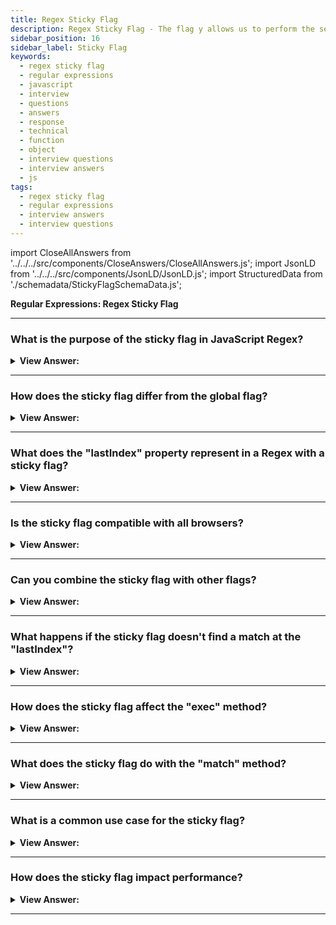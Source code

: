 ```yaml
---
title: Regex Sticky Flag
description: Regex Sticky Flag - The flag y allows us to perform the search at the given position in the source string. There is a performance gain when using flag y.
sidebar_position: 16
sidebar_label: Sticky Flag
keywords:
  - regex sticky flag
  - regular expressions
  - javascript
  - interview
  - questions
  - answers
  - response
  - technical
  - function
  - object
  - interview questions
  - interview answers
  - js
tags:
  - regex sticky flag
  - regular expressions
  - interview answers
  - interview questions
---
```


import CloseAllAnswers from '../../../src/components/CloseAnswers/CloseAllAnswers.js';
import JsonLD from '../../../src/components/JsonLD/JsonLD.js';
import StructuredData from './schemadata/StickyFlagSchemaData.js';

<JsonLD data={StructuredData} />

<head>
  <title>Regex Sticky Flag | Regular Expressions Interview Questions</title>
</head>

**Regular Expressions: Regex Sticky Flag**

<CloseAllAnswers />

---

### What is the purpose of the sticky flag in JavaScript Regex?

<details>
  <summary><strong>View Answer:</strong></summary>
  <div>
  <div><strong>Interview Response:</strong> The 'Y' flag, or sticky flag, makes a regex match only from the index it last matched, enabling sequential matching rather than searching the entire string. The flag 'y' makes regexp.exec(str) search strictly at position lastIndex, not “starting from” it. There is a critical performance gain when using flag y.
    </div><br />
  <div><strong className="codeExample">Code Example:</strong><br /><br />

  <div></div>

```js
let str = 'let varName = "value"';

let regexp = /\w+/y;

regexp.lastIndex = 3;
alert(regexp.exec(str)); // null (there's a space at position 3, not a word)

regexp.lastIndex = 4;
alert(regexp.exec(str)); // varName (word at position 4)
```

  </div>
  </div>
</details>

---

### How does the sticky flag differ from the global flag?

<details>
  <summary><strong>View Answer:</strong></summary>
  <div>
  <div><strong>Interview Response:</strong> Unlike the global flag (g), the sticky flag (y) doesn't search the whole string for matches but sticks to the "lastIndex" where the previous match ended.
  </div>
  </div>
</details>

---

### What does the "lastIndex" property represent in a Regex with a sticky flag?

<details>
  <summary><strong>View Answer:</strong></summary>
  <div>
  <div><strong>Interview Response:</strong> The "lastIndex" property represents the position at which to start the next match when using the sticky flag.
  </div>
  </div>
</details>

---

### Is the sticky flag compatible with all browsers?

<details>
  <summary><strong>View Answer:</strong></summary>
  <div>
  <div><strong>Interview Response:</strong> As of 2021, all modern browsers support the sticky flag. However, it's not supported in Internet Explorer.
  </div>
  </div>
</details>

---

### Can you combine the sticky flag with other flags?

<details>
  <summary><strong>View Answer:</strong></summary>
  <div>
  <div><strong>Interview Response:</strong> Yes, you can combine the sticky flag with other flags such as 'g' for global, 'i' for case-insensitive, and m for multiline.
  </div>
  </div>
</details>

---

### What happens if the sticky flag doesn't find a match at the "lastIndex"?

<details>
  <summary><strong>View Answer:</strong></summary>
  <div>
  <div><strong>Interview Response:</strong> If no match is found at "lastIndex", the regex returns null and "lastIndex" is reset to 0.
  </div>
  </div>
</details>

---

### How does the sticky flag affect the "exec" method?

<details>
  <summary><strong>View Answer:</strong></summary>
  <div>
  <div><strong>Interview Response:</strong> With the sticky flag, the "exec" method only finds a match starting exactly at "lastIndex", unlike without the flag.
  </div>
  </div>
</details>

---

### What does the sticky flag do with the "match" method?

<details>
  <summary><strong>View Answer:</strong></summary>
  <div>
  <div><strong>Interview Response:</strong> The "match" method behaves the same way regardless of the sticky flag. The flag doesn't influence the "match" method's output.
  </div>
  </div>
</details>

---

### What is a common use case for the sticky flag?

<details>
  <summary><strong>View Answer:</strong></summary>
  <div>
  <div><strong>Interview Response:</strong> A common use case for the sticky flag is when parsing strings token by token, as it continues matching from where the last match ended.
  </div>
  </div>
</details>

---

### How does the sticky flag impact performance?

<details>
  <summary><strong>View Answer:</strong></summary>
  <div>
  <div><strong>Interview Response:</strong> It can improve performance when parsing long strings, as it doesn't need to scan the entire string after each match.
  </div>
  </div>
</details>

---
